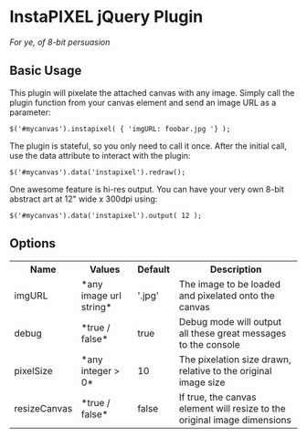 InstaPIXEL jQuery Plugin
================================

*For ye, of 8-bit persuasion*

Basic Usage
------------

This plugin will pixelate the attached canvas with any image. Simply call the plugin function from your canvas element and send an image URL as a parameter:

	$('#mycanvas').instapixel( { 'imgURL: foobar.jpg '} );

The plugin is stateful, so you only need to call it once. After the initial call, use the data attribute to interact with the plugin:

	$('#mycanvas').data('instapixel').redraw();

One awesome feature is hi-res output. You can have your very own 8-bit abstract art at 12" wide x 300dpi using:

	$('#mycanvas').data('instapixel').output( 12 ); 

Options
------------

<table>
  <tr>
    <th>Name</th><th>Values</th><th>Default</th><th>Description</th>
  </tr>
  <tr>
    <td>imgURL</td>
    <td>*any image url string*</td>
    <td>'.jpg'</td>
    <td>The image to be loaded and pixelated onto the canvas</td>
  </tr>
  <tr>
    <td>debug</td>
    <td>*true / false*</td>
    <td>true</td>
    <td>Debug mode will output all these great messages to the console</td>
  </tr>
  <tr>
    <td>pixelSize</td>
    <td>*any integer > 0*</td>
    <td>10</td>
    <td>The pixelation size drawn, relative to the original image size</td>
  </tr>
  <tr>
    <td>resizeCanvas</td>
    <td>*true / false*</td>
    <td>false</td>
    <td>If true, the canvas element will resize to the original image dimensions</td>
  </tr>
</table>
